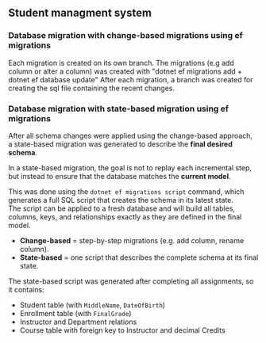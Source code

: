 ## Student managment system
### Database migration with change-based migrations using ef migrations

Each migration is created on its own branch. 
The migrations (e.g add column or alter a column) was created with "dotnet ef migrations add + dotnet ef database update"
After each migration, a branch was created for creating the sql file containing the recent changes. 

### Database migration with state-based migration using ef migrations

After all schema changes were applied using the change-based approach,  
a state-based migration was generated to describe the **final desired schema**.

In a state-based migration, the goal is not to replay each incremental step,  
but instead to ensure that the database matches the **current model**.  

This was done using the `dotnet ef migrations script` command, which generates a full SQL script that creates the schema in its latest state.  
The script can be applied to a fresh database and will build all tables, columns, keys, and relationships exactly as they are defined in the final model.

- **Change-based** = step-by-step migrations (e.g. add column, rename column).  
- **State-based** = one script that describes the complete schema at its final state.  

The state-based script was generated after completing all assignments, so it contains:
- Student table (with `MiddleName`, `DateOfBirth`)  
- Enrollment table (with `FinalGrade`)  
- Instructor and Department relations  
- Course table with foreign key to Instructor and decimal Credits  
